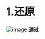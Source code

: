 # 1.还原
![image](https://github.com/zhupailiangx/Works/assets/120553507/4bacc9d6-3924-48cf-83e6-854c8fc64b8f)
**通过**

